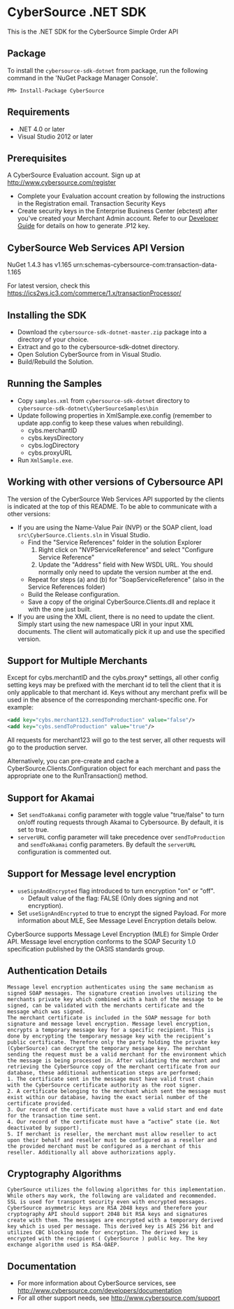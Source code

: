 # CyberSource .NET SDK
This is the .NET SDK for the CyberSource Simple Order API

## Package 
To install the `cybersource-sdk-dotnet` from package, run the following command in the 'NuGet Package Manager Console'.
```
PM> Install-Package CyberSource
```
## Requirements
- .NET 4.0 or later
- Visual Studio 2012 or later

## Prerequisites
A CyberSource Evaluation account. Sign up at <http://www.cybersource.com/register>
- Complete your Evaluation account creation by following the instructions in the Registration email.
Transaction Security Keys
- Create security keys in the Enterprise Business Center (ebctest) after you've created your Merchant Admin account. 
Refer to our [Developer Guide](http://apps.cybersource.com/library/documentation/dev_guides/security_keys/creating_and_using_security_keys.pdf) for details on how to generate .P12 key.

## CyberSource Web Services API Version 
NuGet 1.4.3 has v1.165 urn:schemas-cybersource-com:transaction-data-1.165

For latest version, check this https://ics2ws.ic3.com/commerce/1.x/transactionProcessor/

## Installing the SDK 
- Download the `cybersource-sdk-dotnet-master.zip` package into a directory of your choice.
- Extract and go to the cybersource-sdk-dotnet directory.
- Open Solution CyberSource from in Visual Studio.
- Build/Rebuild the Solution.

## Running the Samples
- Copy `samples.xml` from `cybersource-sdk-dotnet` directory to `cybersource-sdk-dotnet\CyberSourceSamples\bin`
- Update following properties in XmlSample.exe.config (remember to update app.config to keep these values when rebuilding).
  - cybs.merchantID
  - cybs.keysDirectory
  - cybs.logDirectory
  - cybs.proxyURL
- Run `XmlSample.exe`.

## Working with other versions of Cybersource API
The version of the CyberSource Web Services API supported by the clients is indicated at the top of this README. To be able to communicate with a other versions:
- If you are using the Name-Value Pair (NVP) or the SOAP client, load `src\CyberSource.Clients.sln` in Visual Studio.
  - Find the "Service References" folder in the solution Explorer
    1. Right click on "NVPServiceReference" and select "Configure Service Reference"
    2. Update the "Address" field with New WSDL URL. You should normally only need to update the version number at the end.
  - Repeat for steps (a) and (b) for "SoapServiceReference" (also in the Service References folder)
  - Build the Release configuration.
  - Save a copy of the original CyberSource.Clients.dll and replace it with the one just built.
- If you are using the XML client, there is no need to update the client. Simply start using the new namespace URI in your input XML documents. The client will automatically pick it up and use the specified version.

## Support for Multiple Merchants
Except for cybs.merchantID and the cybs.proxy* settings, all other config setting keys may be prefixed with the merchant id to tell the client that it is only applicable to that merchant id. Keys without any merchant prefix will be used in the absence of the corresponding merchant-specific one. For example:
```xml
<add key="cybs.merchant123.sendToProduction" value="false"/>
<add key="cybs.sendToProduction" value="true"/>
```
All requests for merchant123 will go to the test server, all other requests will go to the production server.

Alternatively, you can pre-create and cache a CyberSource.Clients.Configuration object for each merchant and pass the appropriate one to the RunTransaction() method.

## Support for Akamai
- Set `sendToAkamai` config parameter with toggle value "true/false" to turn on/off routing requests through Akamai to Cybersource. By default, it is set to true.
- `serverURL` config parameter will take precedence over `sendToProduction` and `sendToAkamai` config parameters. By default the `serverURL` configuration is commented out.

## Support for Message level encryption
- `useSignAndEncrypted` flag introduced to turn encryption "on" or "off".
  - Default value of the flag: FALSE (Only does signing and not encryption).
- Set `useSignAndEncrypted` to true to encrypt the signed Payload. For more information about MLE, See Message Level Encryption details below.

CyberSource supports Message Level Encryption (MLE) for Simple Order API. Message level encryption conforms to the SOAP Security 1.0 specification published by the OASIS standards group. 

## Authentication Details
    Message level encryption authenticates using the same mechanism as signed SOAP messages. The signature creation involves utilizing the merchants private key which combined with a hash of the message to be signed, can be validated with the merchants certificate and the message which was signed. 
    The merchant certificate is included in the SOAP message for both signature and message level encryption. Message level encryption, encrypts a temporary message key for a specific recipient. This is done by encrypting the temporary message key with the recipient’s public certificate. Therefore only the party holding the private key (CyberSource) can decrypt the temporary message key. The merchant sending the request must be a valid merchant for the environment which the message is being processed in. After validating the merchant and retrieving the CyberSource copy of the merchant certificate from our database, these additional authentication steps are performed;
    1. The certificate sent in the message must have valid trust chain with the CyberSource certificate authority as the root signer.
    2. A certificate belonging to the merchant which sent the message must exist within our database, having the exact serial number of the certificate provided. 
    3. Our record of the certificate must have a valid start and end date for the transaction time sent.
    4. Our record of the certificate must have a “active” state (ie. Not deactivated by support).
    5. If merchant is reseller, the merchant must allow reseller to act upon their behalf and reseller must be configured as a reseller and the provided merchant must be configured as a merchant of this reseller. Additionally all above authorizations apply.

## Cryptography Algorithms
    CyberSource utilizes the following algorithms for this implementation. While others may work, the following are validated and recommended. SSL is used for transport security even with encrypted messages. CyberSource asymmetric keys are RSA 2048 keys and therefore your cryptography API should support 2048 bit RSA keys and signatures create with them. The messages are encrypted with a temporary derived key which is used per message. This derived key is AES 256 bit and utilizes CBC blocking mode for encryption. The derived key is encrypted with the recipient ( CyberSource ) public key. The key exchange algorithm used is RSA-OAEP.
    
## Documentation
- For more information about CyberSource services, see <http://www.cybersource.com/developers/documentation>
- For all other support needs, see <http://www.cybersource.com/support>
